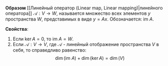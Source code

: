 **Образом** [[Линейный оператор (Linear map, Linear mapping)|линейного оператора]] $\mathcal A: V \rightarrow W$, называется множество всех элементов $y$ пространства $W$, представимых в виде $y = Ax$. Обозначается: $\text{im}\ A$.

**Свойства**:
1. Если $\ker A = 0$, то $\text{im}\ A = W$.
2. Если $\mathcal A: V \rightarrow V$, где $\mathcal A$ - линейный отображение пространства $V$ в себя, то справедливо равенство:$$\dim(\text{im}\ A) + \dim(\ker A)=\dim(V)$$
